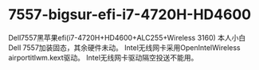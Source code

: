 # 7557-bigsur-efi-i7-4720H-HD4600
Dell7557黑苹果efi(i7-4720H+HD4600+ALC255+Wireless 3160)
本人小白
Dell 7557加装固态，其余硬件未动。
Intel无线网卡采用OpenIntelWireless airportitlwm.kext驱动。
Intel无线网卡驱动隔空投送不能用。
